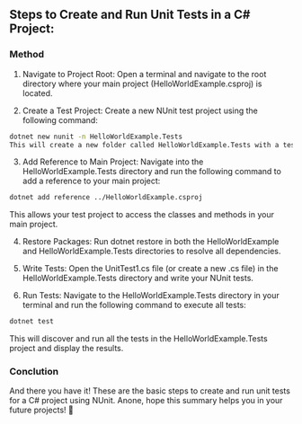 ## Steps to Create and Run Unit Tests in a C# Project:
### Method
1. Navigate to Project Root: Open a terminal and navigate to the root directory where your main project (HelloWorldExample.csproj) is located.

2. Create a Test Project: Create a new NUnit test project using the following command:

```bash
dotnet new nunit -n HelloWorldExample.Tests
This will create a new folder called HelloWorldExample.Tests with a test project inside it.
```

3. Add Reference to Main Project: Navigate into the HelloWorldExample.Tests directory and run the following command to add a reference to your main project:

```bash
dotnet add reference ../HelloWorldExample.csproj
```

This allows your test project to access the classes and methods in your main project.

4. Restore Packages: Run dotnet restore in both the HelloWorldExample and HelloWorldExample.Tests directories to resolve all dependencies.

5. Write Tests: Open the UnitTest1.cs file (or create a new .cs file) in the HelloWorldExample.Tests directory and write your NUnit tests.

6. Run Tests: Navigate to the HelloWorldExample.Tests directory in your terminal and run the following command to execute all tests:

```bash
dotnet test
```

This will discover and run all the tests in the HelloWorldExample.Tests project and display the results.

### Conclution
And there you have it! These are the basic steps to create and run unit tests for a C# project using NUnit.
Anone, hope this summary helps you in your future projects! 🐾
